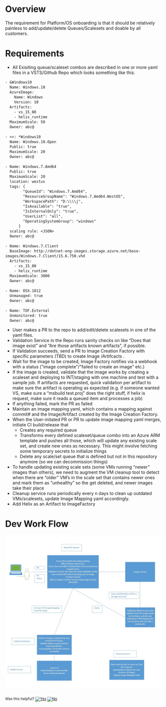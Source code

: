 # Overview
The requirement for Platform/OS onboarding is that it should be relatively painless to add/update/delete Queues/Scalesets and doable by all customers. 

# Requirements
- All Exisiting queue/scaleset combos are described in one or more yaml files in a VSTS/Github Repo which looks something like this.
```
- &Windows10
  Name: Windows.10
  AzureImage:
    Name: Windows
    Version: 10
  Artifacts:
    - vs_15_08
    - helix_runtime
  MaximumScale: 50
  Owner: abc@
  
- <<: *Windows10
  Name: Windows.10.Open
  Public: true
  MaximumScale: 20
  Owner: abc@

- Name: Windows.7.Amd64
  Public: true
  MaximumScale: 20
  location: westus
  tags: {
        "QueueId": "Windows.7.Amd64",
        "ResourceGroupName": "Windows.7.Amd64.WestUS",
        "WorkspacePath": "D:\\\\j",
        "IsAvailable": "true",
        "IsInternalOnly": "true",
        "UserList": "all",
        "OperatingSystemGroup": "windows"
      }
  scaling rule: <JSON>
  Owner: abc@
  
- Name: Windows.7.Client
  BaseImage: http://dotnet-eng-images.storage.azure.net/base-images/Windows.7.Client/15.6.750.vhd
  Artifacts:
    - vs_15_08
    - helix_runtime
  MaximumScale: 3000
  Owner: abc@
 
- Name: OSX.1012
  Unmanaged: true
  Owner: abc@
  
- Name: TOF.External
  Unmonitored: true
  Owner: abc@
```
- User makes a PR to the repo to add/edit/delete scalesets in one of the yaml files. 
- Validation Service in the Repo runs sanity checks on like “Does that image exist” and “Are those artifacts known artifacts”, if possible. 
- If Validation succeeds, send a PR to Image Creation Factory with specific parameters (TBD) to create Image /Artifcacts .
- Wait for the image to be created, Image Factory notifies via a webhook with a status ("image complete"/"failed to create an image" etc.)
- If the image is created, validate that the image works by creating a scaleset and deploying to INT/staging with one machine and test with a sample job. If artifacts are requested, quick validation per artifact to make sure the artifact is operating as expected (e.g. if someone wanted VS, make sure a “msbuild test.proj” does the right stuff, if helix is request, make sure it reads a queued item and processes a job)
- If anything failed, mark the PR as failed
- Maintain an image mapping yaml, which contains a mapping against commit# and the Image/Artifact created by the Image Creation Factory.
- When the User-initated PR or PR to update image mapping yaml merges, initiate CI build/release that
     -	Creates any required queue
     -	Transforms every defined scaleset/queue combo into an Azure ARM template and pushes all those, which will update any existing scale set, and create new ones as necessary. This might involve fetching some temporary secrets to initialize things
     -	Delete any scale/set queue that is defined but not in this repository anymore (so we can decommission things)
- To handle updating existing scale sets (some VMs running “newer” images than others), we need to augment the VM cleanup tool to detect when there are “older” VM’s in the scale set that contains newer ones and mark them as “unhealthy” so the get deleted, and newer images take their place 
- Cleanup service runs periodically every n days to clean up outdated VMs/scalesets, update Image Mapping yaml accordingly. 
- Add Helix as an Artifact to ImageFactory

# Dev Work Flow
![](./Images/DevWorkFlow.JPG?raw=true)



<!-- Begin Generated Content: Doc Feedback -->
<sub>Was this helpful? [![Yes](https://helix.dot.net/f/ip/5?p=Documentation%5CProject-Docs%5COS%20Onboarding%5CRequirements.md)](https://helix.dot.net/f/p/5?p=Documentation%5CProject-Docs%5COS%20Onboarding%5CRequirements.md) [![No](https://helix.dot.net/f/in)](https://helix.dot.net/f/n/5?p=Documentation%5CProject-Docs%5COS%20Onboarding%5CRequirements.md)</sub>
<!-- End Generated Content-->
